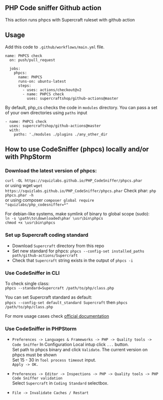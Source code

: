 PHP Code sniffer Github action
-
This action runs phpcs with Supercraft ruleset with github action

Usage
-

Add this code to `.github/workflows/main.yml` file.

    name: PHPCS check
      on: push/pull_request

      jobs:
        phpcs:
          name: PHPCS
          runs-on: ubuntu-latest
          steps:
            - uses: actions/checkout@v2
            - name: PHPCS check
              uses: supercraftshop/github-actions@master 

By default, php_cs checks the code in `modules` directory.
You can pass a set of your own directories using `paths` input

    - name: PHPCS check
      uses: supercraftshop/github-actions@master
      with:
        paths: './modules ./plugins ./any_other_dir
        
How to use CodeSniffer (phpcs) locally and/or with PhpStorm
-
### Download the latest version of phpcs:
`curl -OL https://squizlabs.github.io/PHP_CodeSniffer/phpcs.phar`  
or using wget
`wget https://squizlabs.github.io/PHP_CodeSniffer/phpcs.phar`
Check phar: `php phpcs.phar -h`  
or using composer
`composer global require "squizlabs/php_codesniffer=*"`


For debian-like systems, make symlink of binary to global scope (sudo):  
`ln -s \path\to\downloaded\phar \usr\bin\phpcs`  
`chmod +x \usr\bin\phpcs`

### Set up Supercraft coding standard

- Download `Supercraft` directory from this repo
- Set new standard for phpcs: `phpcs --config-set installed_paths path/github-actions/Supercraft`
- Check that `Supercraft` string exists in the output of `phpcs -i`

### Use CodeSniffer in CLI

To check single class:  
`phpcs --standard=Supercraft /path/to/php/class.php`

You can set Supercraft standard as default:  
`phpcs --config-set default_standard Supercraft`
then 
`phpcs /path/to/php/class.php`

For more usage cases check [official documentation](https://github.com/squizlabs/PHP_CodeSniffer/wiki "Title")

### Use CodeSniffer in PHPStorm
- `Preferences -> Languages & Frameworks -> PHP -> Quality tools -> Code Sniffer`
In Configuration Local intup click `...` button.  
Set path to phpcs binary and click `Validate`. The current version on phpcs must be shown  
Set 15 - 30 in `Tool process timeout` input.  
`Apply -> OK.`

- `Preferences -> Editor -> Inspections -> PHP -> Quality tools -> PHP Code Sniffer validation`  
Select `Supercraft` in `Coding Standard` selectbox.

- `File -> Invalidate Caches / Restart`   

        

          
    
